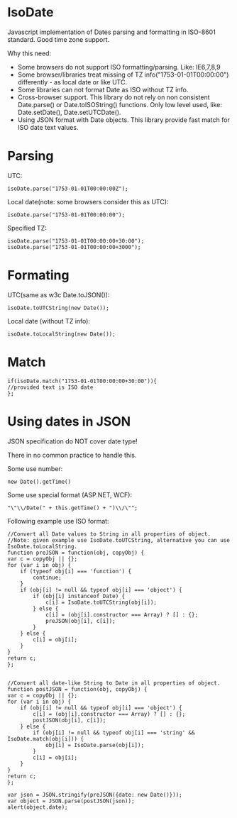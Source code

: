 IsoDate
=======

Javascript implementation of Dates parsing and formatting in ISO-8601 standard. Good time zone support.

Why this need:
* Some browsers do not support ISO formatting/parsing. Like: IE6,7,8,9
* Some browser/libraries treat missing of TZ info("1753-01-01T00:00:00") differently - as local date or like UTC.
* Some libraries can not format Date as ISO without TZ info.
* Cross-browser support. This library do not rely on non consistent Date.parse() or Date.toISOString() functions. Only low level used, like: Date.setDate(), Date.setUTCDate().
* Using JSON format with Date objects. This library provide fast match for ISO date text values.

Parsing
=======
UTC:
    
    isoDate.parse("1753-01-01T00:00:00Z");

Local date(note: some browsers consider this as UTC):
    
    isoDate.parse("1753-01-01T00:00:00");

Specified TZ:
    
    isoDate.parse("1753-01-01T00:00:00+30:00");
    isoDate.parse("1753-01-01T00:00:00+3000");

Formating
=======

UTC(same as w3c Date.toJSON()):
    
    isoDate.toUTCString(new Date());

Local date (without TZ info):
    
    isoDate.toLocalString(new Date());

Match
=======
    
    if(isoDate.match("1753-01-01T00:00:00+30:00")){
	//provided text is ISO date
    };

Using dates in JSON
=======
JSON specification do NOT cover date type!

There in no common practice to handle this.

Some use number: 
    
    new Date().getTime()
    
Some use special format (ASP.NET, WCF): 
    
    "\"\\/Date(" + this.getTime() + ")\\/\"";
    
Following example use ISO format:

    //Convert all Date values to String in all properties of object.
    //Note: given example use IsoDate.toUTCString, alternative you can use IsoDate.toLocalString.
    function preJSON = function(obj, copyObj) {
	var c = copyObj || {};
	for (var i in obj) {
		if (typeof obj[i] === 'function') {
			continue;
		}
		if (obj[i] != null && typeof obj[i] === 'object') {
			if (obj[i] instanceof Date) {
				c[i] = IsoDate.toUTCString(obj[i]);
			} else {
				c[i] = (obj[i].constructor === Array) ? [] : {};
				preJSON(obj[i], c[i]);
			}
		} else {
			c[i] = obj[i];
		}
	}
	return c;
    };
    

    //Convert all date-like String to Date in all properties of object.
    function postJSON = function(obj, copyObj) {
	var c = copyObj || {};
	for (var i in obj) {
		if (obj[i] != null && typeof obj[i] === 'object') {
			c[i] = (obj[i].constructor === Array) ? [] : {};
			postJSON(obj[i], c[i]);
		} else {
			if (obj[i] != null && typeof obj[i] === 'string' && IsoDate.match(obj[i])) {
				obj[i] = IsoDate.parse(obj[i]);
			}
			c[i] = obj[i];
		}
	}
	return c;
    };

    var json = JSON.stringify(preJSON({date: new Date()}));
    var object = JSON.parse(postJSON(json));
    alert(object.date);